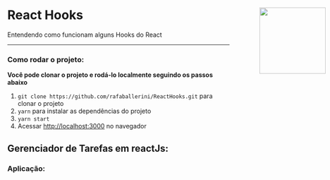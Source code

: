 # React Hooks <img src="./public/React.svg.png" width="150px" style="position: absolute; right: 10px">

Entendendo como funcionam alguns Hooks do React
<hr>

### Como rodar o projeto:

**Você pode clonar o projeto e rodá-lo localmente seguindo os passos abaixo**

1. `git clone https://github.com/rafaballerini/ReactHooks.git` para clonar o projeto
2. `yarn` para instalar as dependências do projeto
3. `yarn start`
4. Acessar [http://localhost:3000](http://localhost:3000) no navegador

## Gerenciador de Tarefas em reactJs:

### Aplicação:

